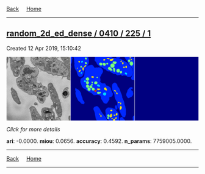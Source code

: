 
[Back](..)&nbsp;&nbsp;&nbsp;&nbsp;&nbsp;[Home](https://leapmanlab.github.io/snapshots)

---

<div class="summary"><a href="1"><h2>random_2d_ed_dense / 0410 / 225 / 1</h2></a><p>Created 12 Apr 2019, 15:10:42
</p><a href="1"><img src="1/media/summary.png" align="center"></a><p>
<i>Click for more details</i>
</p></div>

**ari**: -0.0000. **miou**: 0.0656. **accuracy**: 0.4592. **n_params**: 7759005.0000. 

---

[Back](..)&nbsp;&nbsp;&nbsp;&nbsp;&nbsp;[Home](https://leapmanlab.github.io/snapshots)

---